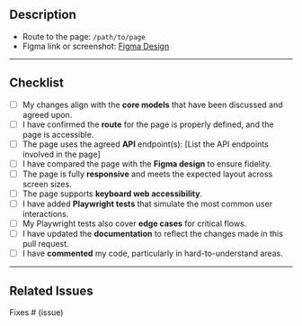 ## Description

<!-- Provide a clear and concise description of the changes made in this pull request for Next.js pages -->

- Route to the page: `/path/to/page`
- Figma link or screenshot: [Figma Design](https://www.figma.com/)

---

## Checklist

- [ ] My changes align with the **core models** that have been discussed and agreed upon.
- [ ] I have confirmed the **route** for the page is properly defined, and the page is accessible.
- [ ] The page uses the agreed **API** endpoint(s): [List the API endpoints involved in the page]
- [ ] I have compared the page with the **Figma design** to ensure fidelity.
- [ ] The page is fully **responsive** and meets the expected layout across screen sizes.
- [ ] The page supports **keyboard web accessibility**.
- [ ] I have added **Playwright tests** that simulate the most common user interactions.
- [ ] My Playwright tests also cover **edge cases** for critical flows.
- [ ] I have updated the **documentation** to reflect the changes made in this pull request.
- [ ] I have **commented** my code, particularly in hard-to-understand areas.

---

## Related Issues

<!-- Link any related issue or task. For example: -->
Fixes # (issue)

